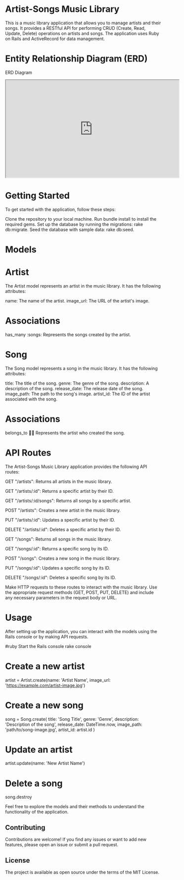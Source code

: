 # Artist-Songs Music Library
This is a music library application that allows you to manage artists and their songs. It provides a RESTful API for performing CRUD (Create, Read, Update, Delete) operations on artists and songs. The application uses Ruby on Rails and ActiveRecord for data management.

# Entity Relationship Diagram (ERD)
ERD Diagram
<iframe width="560" height="315" src='https://dbdiagram.io/embed/64839a87722eb77494b69de7'> </iframe>

# Getting Started
To get started with the application, follow these steps:

Clone the repository to your local machine.
Run bundle install to install the required gems.
Set up the database by running the migrations: rake db:migrate.
Seed the database with sample data: rake db:seed.
# Models
# Artist
The Artist model represents an artist in the music library. It has the following attributes:

name: The name of the artist.
image_url: The URL of the artist's image.
# Associations
has_many :songs: Represents the songs created by the artist.
# Song
The Song model represents a song in the music library. It has the following attributes:

title: The title of the song.
genre: The genre of the song.
description: A description of the song.
release_date: The release date of the song.
image_path: The path to the song's image.
artist_id: The ID of the artist associated with the song.
# Associations
belongs_to :artist: Represents the artist who created the song.
# API Routes
The Artist-Songs Music Library application provides the following API routes:

GET "/artists": Returns all artists in the music library.

GET "/artists/:id": Returns a specific artist by their ID.

GET "/artists/:id/songs": Returns all songs by a specific artist.

POST "/artists": Creates a new artist in the music library.

PUT "/artists/:id": Updates a specific artist by their ID.

DELETE "/artists/:id": Deletes a specific artist by their ID.

GET "/songs": Returns all songs in the music library.

GET "/songs/:id": Returns a specific song by its ID.

POST "/songs": Creates a new song in the music library.

PUT "/songs/:id": Updates a specific song by its ID.

DELETE "/songs/:id": Deletes a specific song by its ID.

Make HTTP requests to these routes to interact with the music library. Use the appropriate request methods (GET, POST, PUT, DELETE) and include any necessary parameters in the request body or URL.

# Usage
After setting up the application, you can interact with the models using the Rails console or by making API requests.

#ruby
Start the Rails console
rake console

# Create a new artist
artist = Artist.create(name: 'Artist Name', image_url: 'https://example.com/artist-image.jpg')

# Create a new song
song = Song.create(
  title: 'Song Title',
  genre: 'Genre',
  description: 'Description of the song',
  release_date: DateTime.now,
  image_path: 'path/to/song-image.jpg',
  artist_id: artist.id
)

# Update an artist
artist.update(name: 'New Artist Name')

# Delete a song
song.destroy


Feel free to explore the models and their methods to understand the functionality of the application.

## Contributing
Contributions are welcome! If you find any issues or want to add new features, please open an issue or submit a pull request.

## License
The project is available as open source under the terms of the MIT License.